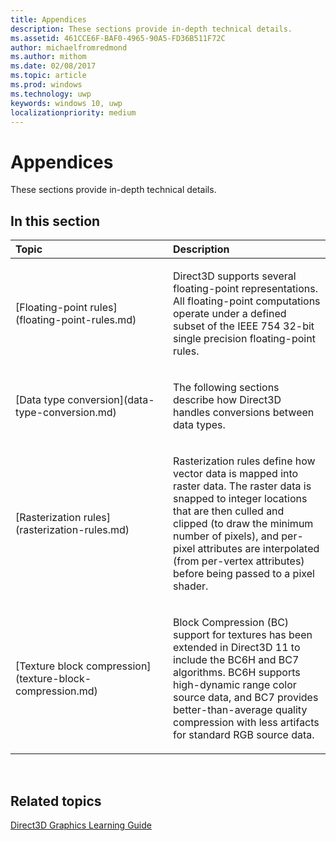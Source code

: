```yaml
---
title: Appendices
description: These sections provide in-depth technical details.
ms.assetid: 461CCE6F-BAF0-4965-90A5-FD36B511F72C
author: michaelfromredmond
ms.author: mithom
ms.date: 02/08/2017
ms.topic: article
ms.prod: windows
ms.technology: uwp
keywords: windows 10, uwp
localizationpriority: medium
---
```


# Appendices

These sections provide in-depth technical details.

## <span id="in-this-section"></span>In this section


<table>
<colgroup>
<col width="50%" />
<col width="50%" />
</colgroup>
<thead>
<tr class="header">
<th align="left">Topic</th>
<th align="left">Description</th>
</tr>
</thead>
<tbody>
<tr class="odd">
<td align="left"><p>[Floating-point rules](floating-point-rules.md)</p></td>
<td align="left"><p>Direct3D supports several floating-point representations. All floating-point computations operate under a defined subset of the IEEE 754 32-bit single precision floating-point rules.</p></td>
</tr>
<tr class="even">
<td align="left"><p>[Data type conversion](data-type-conversion.md)</p></td>
<td align="left"><p>The following sections describe how Direct3D handles conversions between data types.</p></td>
</tr>
<tr class="odd">
<td align="left"><p>[Rasterization rules](rasterization-rules.md)</p></td>
<td align="left"><p>Rasterization rules define how vector data is mapped into raster data. The raster data is snapped to integer locations that are then culled and clipped (to draw the minimum number of pixels), and per-pixel attributes are interpolated (from per-vertex attributes) before being passed to a pixel shader.</p></td>
</tr>
<tr class="even">
<td align="left"><p>[Texture block compression](texture-block-compression.md)</p></td>
<td align="left"><p>Block Compression (BC) support for textures has been extended in Direct3D 11 to include the BC6H and BC7 algorithms. BC6H supports high-dynamic range color source data, and BC7 provides better-than-average quality compression with less artifacts for standard RGB source data.</p></td>
</tr>
</tbody>
</table>

 

## <span id="related-topics"></span>Related topics


[Direct3D Graphics Learning Guide](index.md)

 

 




